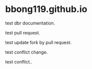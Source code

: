 # bbong119.github.io
test dbr documentation.

test pull request.   

test update fork by pull request.  

test conflict change.

test conflict..

